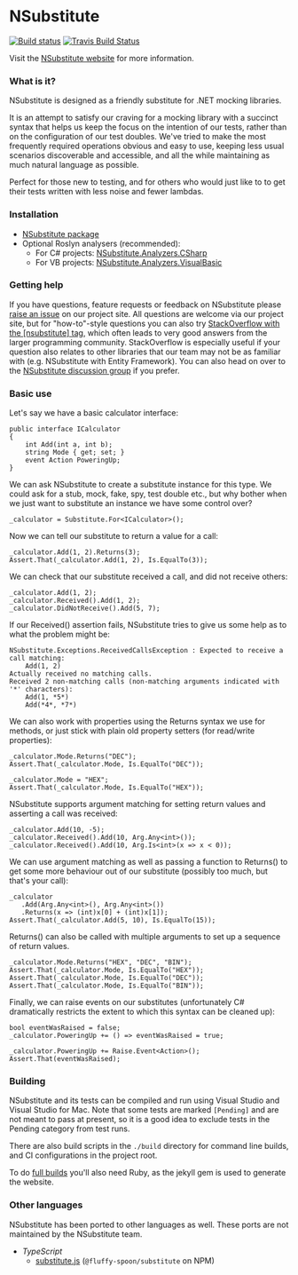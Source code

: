 NSubstitute
========
[![Build status](https://ci.appveyor.com/api/projects/status/ipe7ephhy6f9bbgp/branch/master?svg=true)](https://ci.appveyor.com/project/NSubstitute/nsubstitute/branch/master) [![Travis Build Status](https://travis-ci.org/nsubstitute/NSubstitute.svg?branch=master)](https://travis-ci.org/nsubstitute/NSubstitute)

Visit the [NSubstitute website](http://nsubstitute.github.com) for more information.

### What is it?

NSubstitute is designed as a friendly substitute for .NET mocking libraries.

It is an attempt to satisfy our craving for a mocking library with a succinct syntax that helps us keep the focus on the intention of our tests, rather than on the configuration of our test doubles. We've tried to make the most frequently required operations obvious and easy to use, keeping less usual scenarios discoverable and accessible, and all the while maintaining as much natural language as possible.

Perfect for those new to testing, and for others who would just like to to get their tests written with less noise and fewer lambdas.

### Installation

* [NSubstitute package](http://nuget.org/List/Packages/NSubstitute)
* Optional Roslyn analysers (recommended):
    * For C# projects: [NSubstitute.Analyzers.CSharp](https://www.nuget.org/packages/NSubstitute.Analyzers.CSharp/)
    * For VB projects: [NSubstitute.Analyzers.VisualBasic](https://www.nuget.org/packages/NSubstitute.Analyzers.VisualBasic/)

### Getting help

If you have questions, feature requests or feedback on NSubstitute please [raise an issue](https://github.com/nsubstitute/NSubstitute/issues) on our project site. All questions are welcome via our project site, but for "how-to"-style questions you can also try [StackOverflow with the \[nsubstitute\] tag](https://stackoverflow.com/tags/nsubstitute), which often leads to very good answers from the larger programming community. StackOverflow is especially useful if your question also relates to other libraries that our team may not be as familiar with (e.g. NSubstitute with Entity Framework). You can also head on over to the [NSubstitute discussion group](http://groups.google.com/group/nsubstitute) if you prefer.

### Basic use

Let's say we have a basic calculator interface:

<!-- {% examplecode csharp %} -->
    public interface ICalculator
    {
        int Add(int a, int b);
        string Mode { get; set; }
        event Action PoweringUp;
    }
<!-- {% endexamplecode %} -->
<!-- {% requiredcode %}
    ICalculator _calculator;
    [SetUp]
    public void SetUp() { _calculator = Substitute.For<ICalculator>(); }
{% endrequiredcode %} -->

We can ask NSubstitute to create a substitute instance for this type. We could ask for a stub, mock, fake, spy, test double etc., but why bother when we just want to substitute an instance we have some control over?

<!-- {% examplecode csharp %} -->
    _calculator = Substitute.For<ICalculator>();
<!-- {% endexamplecode %} -->

Now we can tell our substitute to return a value for a call:

<!-- {% examplecode csharp %} -->
    _calculator.Add(1, 2).Returns(3);
    Assert.That(_calculator.Add(1, 2), Is.EqualTo(3));
<!-- {% endexamplecode %} -->

We can check that our substitute received a call, and did not receive others:

<!-- {% examplecode csharp %} -->
    _calculator.Add(1, 2);
    _calculator.Received().Add(1, 2);
    _calculator.DidNotReceive().Add(5, 7);
<!-- {% endexamplecode %} -->

If our Received() assertion fails, NSubstitute tries to give us some help as to what the problem might be:


    NSubstitute.Exceptions.ReceivedCallsException : Expected to receive a call matching:
        Add(1, 2)
    Actually received no matching calls.
    Received 2 non-matching calls (non-matching arguments indicated with '*' characters):
        Add(1, *5*)
        Add(*4*, *7*)

We can also work with properties using the Returns syntax we use for methods, or just stick with plain old property setters (for read/write properties):

<!-- {% examplecode csharp %} -->
    _calculator.Mode.Returns("DEC");
    Assert.That(_calculator.Mode, Is.EqualTo("DEC"));

    _calculator.Mode = "HEX";
    Assert.That(_calculator.Mode, Is.EqualTo("HEX"));
<!-- {% endexamplecode %} -->

NSubstitute supports argument matching for setting return values and asserting a call was received:

<!-- {% examplecode csharp %} -->
    _calculator.Add(10, -5);
    _calculator.Received().Add(10, Arg.Any<int>());
    _calculator.Received().Add(10, Arg.Is<int>(x => x < 0));
<!-- {% endexamplecode %} -->

We can use argument matching as well as passing a function to Returns() to get some more behaviour out of our substitute (possibly too much, but that's your call):

<!-- {% examplecode csharp %} -->
    _calculator
       .Add(Arg.Any<int>(), Arg.Any<int>())
       .Returns(x => (int)x[0] + (int)x[1]);
    Assert.That(_calculator.Add(5, 10), Is.EqualTo(15));
<!-- {% endexamplecode %} -->

Returns() can also be called with multiple arguments to set up a sequence of return values.

<!-- {% examplecode csharp %} -->
    _calculator.Mode.Returns("HEX", "DEC", "BIN");
    Assert.That(_calculator.Mode, Is.EqualTo("HEX"));
    Assert.That(_calculator.Mode, Is.EqualTo("DEC"));
    Assert.That(_calculator.Mode, Is.EqualTo("BIN"));
<!-- {% endexamplecode %} -->

Finally, we can raise events on our substitutes (unfortunately C# dramatically restricts the extent to which this syntax can be cleaned up):

<!-- {% examplecode csharp %} -->
    bool eventWasRaised = false;
    _calculator.PoweringUp += () => eventWasRaised = true;

    _calculator.PoweringUp += Raise.Event<Action>();
    Assert.That(eventWasRaised);
<!-- {% endexamplecode %} -->

### Building

NSubstitute and its tests can be compiled and run using Visual Studio and Visual Studio for Mac. Note that some tests are marked `[Pending]` and are not meant to pass at present, so it is a good idea to exclude tests in the Pending category from test runs.

There are also build scripts in the `./build` directory for command line builds, and CI configurations in the project root.

To do [full builds](https://github.com/nsubstitute/NSubstitute/wiki/Release-procedure) you'll also need Ruby, as the jekyll gem is used to generate the website.

### Other languages

NSubstitute has been ported to other languages as well. These ports are not maintained by the NSubstitute team.

- *TypeScript*
	- [substitute.js](https://github.com/ffMathy/FluffySpoon.JavaScript.Testing) (`@fluffy-spoon/substitute` on NPM)